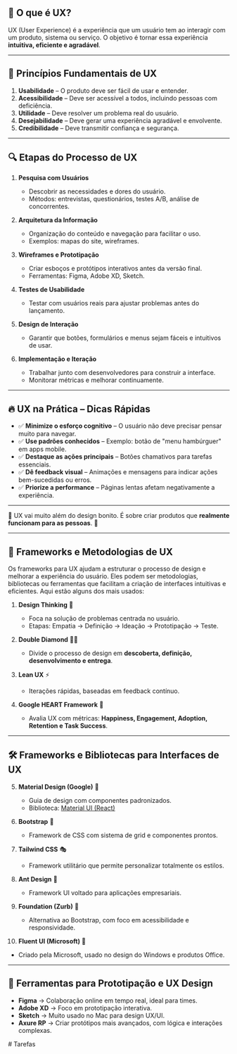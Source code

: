 ## 📌 O que é UX?
UX (User Experience) é a experiência que um usuário tem ao interagir com um produto, sistema ou serviço. O objetivo é tornar essa experiência **intuitiva, eficiente e agradável**.

---

## 🎯 Princípios Fundamentais de UX

1. **Usabilidade** – O produto deve ser fácil de usar e entender.
2. **Acessibilidade** – Deve ser acessível a todos, incluindo pessoas com deficiência.
3. **Utilidade** – Deve resolver um problema real do usuário.
4. **Desejabilidade** – Deve gerar uma experiência agradável e envolvente.
5. **Credibilidade** – Deve transmitir confiança e segurança.

---

## 🔍 Etapas do Processo de UX

1. **Pesquisa com Usuários**
   - Descobrir as necessidades e dores do usuário.
   - Métodos: entrevistas, questionários, testes A/B, análise de concorrentes.

2. **Arquitetura da Informação**
   - Organização do conteúdo e navegação para facilitar o uso.
   - Exemplos: mapas do site, wireframes.

3. **Wireframes e Prototipação**
   - Criar esboços e protótipos interativos antes da versão final.
   - Ferramentas: Figma, Adobe XD, Sketch.

4. **Testes de Usabilidade**
   - Testar com usuários reais para ajustar problemas antes do lançamento.

5. **Design de Interação**
   - Garantir que botões, formulários e menus sejam fáceis e intuitivos de usar.

6. **Implementação e Iteração**
   - Trabalhar junto com desenvolvedores para construir a interface.
   - Monitorar métricas e melhorar continuamente.

---

## 🔥 UX na Prática – Dicas Rápidas

- ✅ **Minimize o esforço cognitivo** – O usuário não deve precisar pensar muito para navegar.
- ✅ **Use padrões conhecidos** – Exemplo: botão de "menu hambúrguer" em apps mobile.
- ✅ **Destaque as ações principais** – Botões chamativos para tarefas essenciais.
- ✅ **Dê feedback visual** – Animações e mensagens para indicar ações bem-sucedidas ou erros.
- ✅ **Priorize a performance** – Páginas lentas afetam negativamente a experiência.

---

🚀 UX vai muito além do design bonito. É sobre criar produtos que **realmente funcionam para as pessoas**. 🚀

---

## 🎯 Frameworks e Metodologias de UX

Os frameworks para UX ajudam a estruturar o processo de design e melhorar a experiência do usuário. Eles podem ser metodologias, bibliotecas ou ferramentas que facilitam a criação de interfaces intuitivas e eficientes. Aqui estão alguns dos mais usados:

1. **Design Thinking** 🧠
   - Foca na solução de problemas centrada no usuário.
   - Etapas: Empatia → Definição → Ideação → Prototipação → Teste.

2. **Double Diamond** 🔶🔶
   - Divide o processo de design em **descoberta, definição, desenvolvimento e entrega**.

3. **Lean UX** ⚡
   - Iterações rápidas, baseadas em feedback contínuo.

4. **Google HEART Framework** 💙
   - Avalia UX com métricas: **Happiness, Engagement, Adoption, Retention e Task Success**.

---

## 🛠 Frameworks e Bibliotecas para Interfaces de UX

5. **Material Design (Google)** 🎨
   - Guia de design com componentes padronizados.
   - Biblioteca: [Material UI (React)](https://mui.com/)

6. **Bootstrap** 🏢
   - Framework de CSS com sistema de grid e componentes prontos.

7. **Tailwind CSS** 🎭
   - Framework utilitário que permite personalizar totalmente os estilos.

8. **Ant Design** 🏢
   - Framework UI voltado para aplicações empresariais.

9. **Foundation (Zurb)** 💐
   - Alternativa ao Bootstrap, com foco em acessibilidade e responsividade.

10. **Fluent UI (Microsoft)** 🔵
   - Criado pela Microsoft, usado no design do Windows e produtos Office.

---

## 🚀 Ferramentas para Prototipação e UX Design

- **Figma** → Colaboração online em tempo real, ideal para times.
- **Adobe XD** → Foco em prototipação interativa.
- **Sketch** → Muito usado no Mac para design UX/UI.
- **Axure RP** → Criar protótipos mais avançados, com lógica e interações complexas.


#   T a r e f a s  
 